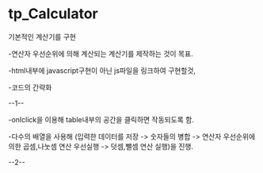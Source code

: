 # tp_Calculator

기본적인 계산기를 구현

-연산자 우선순위에 의해 계산되는 계산기를 제작하는 것이 목표.

-html내부에 javascript구현이 아닌 js파일을 링크하여 구현할것,

-코드의 간략화

--1--

 -onlclick을 이용해 table내부의 공간을 클릭하면 작동되도록 함.
 
 -다수의 배열을 사용해 (입력한 데이터를 저장 -> 숫자들의 병합 -> 연산자 우선순위에 의한 곱셈,나눗셈 연산 우선실행 -> 덧셈,뺄셈 연산 실행)을 진행.

--2--


